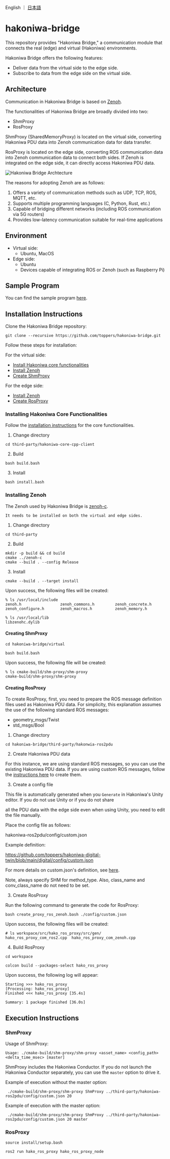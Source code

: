 English ｜ [日本語](README-ja.md)

# hakoniwa-bridge

This repository provides "Hakoniwa Bridge," a communication module that connects the real (edge) and virtual (Hakoniwa) environments.

Hakoniwa Bridge offers the following features:

- Deliver data from the virtual side to the edge side.
- Subscribe to data from the edge side on the virtual side.

## Architecture

Communication in Hakoniwa Bridge is based on [Zenoh](https://zenoh.io/).

The functionalities of Hakoniwa Bridge are broadly divided into two:

- ShmProxy
- RosProxy

ShmProxy (SharedMemoryProxy) is located on the virtual side, converting Hakoniwa PDU data into Zenoh communication data for data transfer.

RosProxy is located on the edge side, converting ROS communication data into Zenoh communication data to connect both sides. If Zenoh is integrated on the edge side, it can directly access Hakoniwa PDU data.

![Hakoniwa Bridge Archtecture](images/archtecture.png)

The reasons for adopting Zenoh are as follows:

1. Offers a variety of communication methods such as UDP, TCP, ROS, MQTT, etc.
2. Supports multiple programming languages (C, Python, Rust, etc.)
3. Capable of bridging different networks (including ROS communication via 5G routers)
4. Provides low-latency communication suitable for real-time applications

## Environment

- Virtual side:
  - Ubuntu, MacOS
- Edge side:
  - Ubuntu
  - Devices capable of integrating ROS or Zenoh (such as Raspberry Pi)

## Sample Program

You can find the sample program [here](https://github.com/toppers/hakoniwa-bridge/tree/main/examples).

## Installation Instructions

Clone the Hakoniwa Bridge repository:

```
git clone --recursive https://github.com/toppers/hakoniwa-bridge.git
```

Follow these steps for installation:

For the virtual side:
- [Install Hakoniwa core functionalities](#installing-hakoniwa-core-functionalities)
- [Install Zenoh](#installing-zenoh)
- [Create ShmProxy](#creating-shmproxy)

For the edge side:
- [Install Zenoh](#installing-zenoh)
- [Create RosProxy](#creating-rosproxy)

### Installing Hakoniwa Core Functionalities

Follow the [installation instructions](https://github.com/toppers/hakoniwa-core-cpp-client?tab=readme-ov-file#installation-instructions) for the core functionalities.

1. Change directory

```
cd third-party/hakoniwa-core-cpp-client
```

2. Build

```
bash build.bash
```

3. Install

```
bash install.bash
```

### Installing Zenoh

The Zenoh used by Hakoniwa Bridge is [zenoh-c](https://github.com/eclipse-zenoh/zenoh-c).

`It needs to be installed on both the virtual and edge sides.`

1. Change directory

```
cd third-party 
```

2. Build

```
mkdir -p build && cd build 
cmake ../zenoh-c
cmake --build . --config Release
```

3. Install

```
cmake --build . --target install
```

Upon success, the following files will be created:

```
% ls /usr/local/include
zenoh.h                 zenoh_commons.h         zenoh_concrete.h        zenoh_configure.h       zenoh_macros.h          zenoh_memory.h
```

```
% ls /usr/local/lib
libzenohc.dylib
```

#### Creating ShmProxy

```
cd hakoniwa-bridge/virtual
```

```
bash build.bash
```

Upon success, the following file will be created:

```
% ls cmake-build/shm-proxy/shm-proxy 
cmake-build/shm-proxy/shm-proxy
```
#### Creating RosProxy

To create RosProxy, first, you need to prepare the ROS message definition files used as Hakoniwa PDU data. For simplicity, this explanation assumes the use of the following standard ROS messages:

- geometry_msgs/Twist
- std_msgs/Bool

1. Change directory

```
cd hakoniwa-bridge/third-party/hakonwia-ros2pdu
```

2. Create Hakoniwa PDU data

For this instance, we are using standard ROS messages, so you can use the existing Hakoniwa PDU data. If you are using custom ROS messages, follow the [instructions here](https://github.com/toppers/hakoniwa-ros2pdu/tree/4c658f62b8aac986f9d6571853407d892e01b5cc?tab=readme-ov-file#preparation) to create them.


3. Create a config file

This file is automatically generated when you `Generate` in Hakoniwa's Unity editor. If you do not use Unity or if you do not share

 all the PDU data with the edge side even when using Unity, you need to edit the file manually.

Place the config file as follows:

hakoniwa-ros2pdu/config/custom.json


Example definition:

https://github.com/toppers/hakoniwa-digital-twin/blob/main/digital/config/custom.json


For more details on custom.json's definition, see [here](https://github.com/toppers/hakoniwa-core-cpp-client?tab=readme-ov-file#hakoniwa-asset-config).


Note, always specify SHM for method_type.
Also, class_name and conv_class_name do not need to be set.


3. Create RosProxy

Run the following command to generate the code for RosProxy:

```
bash create_proxy_ros_zenoh.bash ./config/custom.json 
```

Upon success, the following files will be created:

```
# ls workspace/src/hako_ros_proxy/src/gen/
hako_ros_proxy_com_ros2.cpp  hako_ros_proxy_com_zenoh.cpp
```

4. Build RosProxy

```
cd workspace
```

```
colcon build --packages-select hako_ros_proxy
```

Upon success, the following log will appear:

```
Starting >>> hako_ros_proxy
[Processing: hako_ros_proxy]                             
Finished <<< hako_ros_proxy [35.4s]                       

Summary: 1 package finished [36.0s]
```

## Execution Instructions

### ShmProxy

Usage of ShmProxy:

```
Usage: ./cmake-build/shm-proxy/shm-proxy <asset_name> <config_path> <delta_time_msec> [master]
```

ShmProxy includes the Hakoniwa Conductor. If you do not launch the Hakoniwa Conductor separately, you can use the `master` option to drive it.

Example of execution without the master option:

```
 ./cmake-build/shm-proxy/shm-proxy ShmProxy ../third-party/hakoniwa-ros2pdu/config/custom.json 20
```

Example of execution with the master option:

```
 ./cmake-build/shm-proxy/shm-proxy ShmProxy ../third-party/hakoniwa-ros2pdu/config/custom.json 20 master
```

### RosProxy

```
source install/setup.bash 
```

```
ros2 run hako_ros_proxy hako_ros_proxy_node 
```